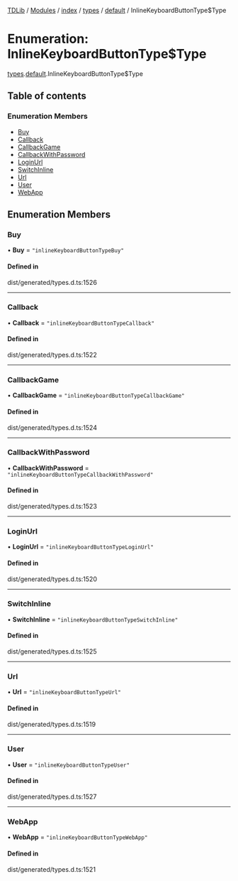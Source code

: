 [TDLib](../README.md) / [Modules](../modules.md) / [index](../modules/index.md) / [types](../modules/index.types.md) / [default](../modules/index.types.default.md) / InlineKeyboardButtonType$Type

# Enumeration: InlineKeyboardButtonType$Type

[types](../modules/index.types.md).[default](../modules/index.types.default.md).InlineKeyboardButtonType$Type

## Table of contents

### Enumeration Members

- [Buy](index.types.default.InlineKeyboardButtonType_Type.md#buy)
- [Callback](index.types.default.InlineKeyboardButtonType_Type.md#callback)
- [CallbackGame](index.types.default.InlineKeyboardButtonType_Type.md#callbackgame)
- [CallbackWithPassword](index.types.default.InlineKeyboardButtonType_Type.md#callbackwithpassword)
- [LoginUrl](index.types.default.InlineKeyboardButtonType_Type.md#loginurl)
- [SwitchInline](index.types.default.InlineKeyboardButtonType_Type.md#switchinline)
- [Url](index.types.default.InlineKeyboardButtonType_Type.md#url)
- [User](index.types.default.InlineKeyboardButtonType_Type.md#user)
- [WebApp](index.types.default.InlineKeyboardButtonType_Type.md#webapp)

## Enumeration Members

### Buy

• **Buy** = ``"inlineKeyboardButtonTypeBuy"``

#### Defined in

dist/generated/types.d.ts:1526

___

### Callback

• **Callback** = ``"inlineKeyboardButtonTypeCallback"``

#### Defined in

dist/generated/types.d.ts:1522

___

### CallbackGame

• **CallbackGame** = ``"inlineKeyboardButtonTypeCallbackGame"``

#### Defined in

dist/generated/types.d.ts:1524

___

### CallbackWithPassword

• **CallbackWithPassword** = ``"inlineKeyboardButtonTypeCallbackWithPassword"``

#### Defined in

dist/generated/types.d.ts:1523

___

### LoginUrl

• **LoginUrl** = ``"inlineKeyboardButtonTypeLoginUrl"``

#### Defined in

dist/generated/types.d.ts:1520

___

### SwitchInline

• **SwitchInline** = ``"inlineKeyboardButtonTypeSwitchInline"``

#### Defined in

dist/generated/types.d.ts:1525

___

### Url

• **Url** = ``"inlineKeyboardButtonTypeUrl"``

#### Defined in

dist/generated/types.d.ts:1519

___

### User

• **User** = ``"inlineKeyboardButtonTypeUser"``

#### Defined in

dist/generated/types.d.ts:1527

___

### WebApp

• **WebApp** = ``"inlineKeyboardButtonTypeWebApp"``

#### Defined in

dist/generated/types.d.ts:1521
